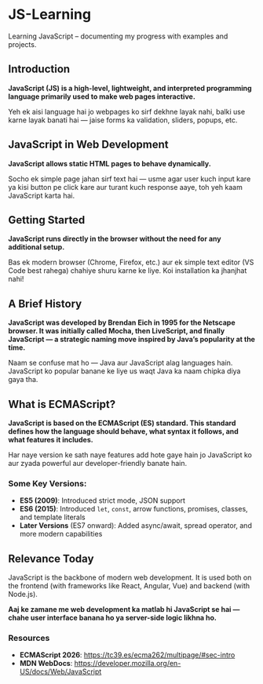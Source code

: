 # JS-Learning
Learning JavaScript – documenting my progress with examples and projects.

## Introduction

**JavaScript (JS) is a high-level, lightweight, and interpreted programming language primarily used to make web pages interactive.**

Yeh ek aisi language hai jo webpages ko sirf dekhne layak nahi, balki use karne layak banati hai — jaise forms ka validation, sliders, popups, etc.

## JavaScript in Web Development

**JavaScript allows static HTML pages to behave dynamically.**

Socho ek simple page jahan sirf text hai — usme agar user kuch input kare ya kisi button pe click kare aur turant kuch response aaye, toh yeh kaam JavaScript karta hai.

## Getting Started

**JavaScript runs directly in the browser without the need for any additional setup.**

Bas ek modern browser (Chrome, Firefox, etc.) aur ek simple text editor (VS Code best rahega) chahiye shuru karne ke liye. Koi installation ka jhanjhat nahi!

## A Brief History

**JavaScript was developed by Brendan Eich in 1995 for the Netscape browser. It was initially called Mocha, then LiveScript, and finally JavaScript — a strategic naming move inspired by Java’s popularity at the time.**

Naam se confuse mat ho — Java aur JavaScript alag languages hain. JavaScript ko popular banane ke liye us waqt Java ka naam chipka diya gaya tha.

## What is ECMAScript?

**JavaScript is based on the ECMAScript (ES) standard. This standard defines how the language should behave, what syntax it follows, and what features it includes.**

Har naye version ke sath naye features add hote gaye hain jo JavaScript ko aur zyada powerful aur developer-friendly banate hain.

### Some Key Versions:

* **ES5 (2009)**: Introduced strict mode, JSON support
* **ES6 (2015)**: Introduced `let`, `const`, arrow functions, promises, classes, and template literals
* **Later Versions** (ES7 onward): Added async/await, spread operator, and more modern capabilities

## Relevance Today

JavaScript is the backbone of modern web development. It is used both on the frontend (with frameworks like React, Angular, Vue) and backend (with Node.js).

**Aaj ke zamane me web development ka matlab hi JavaScript se hai — chahe user interface banana ho ya server-side logic likhna ho.**

### Resources
* **ECMAScript 2026**: https://tc39.es/ecma262/multipage/#sec-intro
* **MDN WebDocs**: https://developer.mozilla.org/en-US/docs/Web/JavaScript